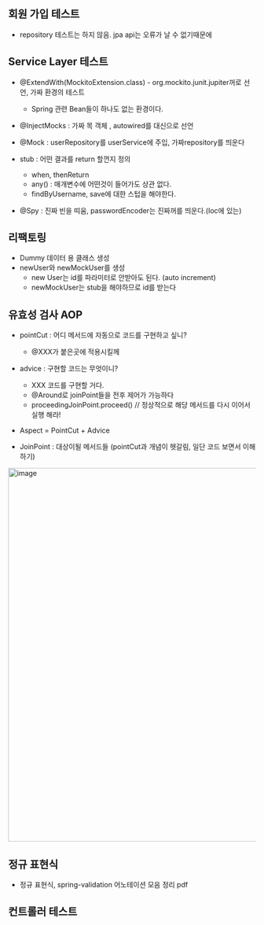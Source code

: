 ## 회원 가입 테스트

+ repository 테스트는 하지 않음. jpa api는 오류가 날 수 없기때문에

## Service Layer 테스트
+ @ExtendWith(MockitoExtension.class) - org.mockito.junit.jupiter꺼로 선언, 가짜 환경의 테스트
  - Spring 관련 Bean들이 하나도 없는 환경이다.
+ @InjectMocks : 가짜 목 객체 , autowired를 대신으로 선언
+ @Mock : userRepository를 userService에 주입, 가짜repository를 띄운다

+ stub : 어떤 결과를 return 할껀지 정의
  - when, thenReturn
  - any() : 매개변수에 어떤것이 들어가도 상관 없다.
  - findByUsername, save에 대한 스텁을 해야한다.

+ @Spy : 진짜 빈을 띠움, passwordEncoder는 진짜꺼를 띄운다.(Ioc에 있는)

## 리팩토링

+ Dummy 데이터 용 클래스 생성
+ newUser와 newMockUser를 생성
  - new User는 id를 파라미터로 안받아도 된다. (auto increment)
  - newMockUser는 stub을 해야하므로 id를 받는다

## 유효성 검사 AOP
+ pointCut : 어디 메서드에 자동으로 코드를 구현하고 싶니?
  - @XXX가 붙은곳에 적용시킬께
+ advice : 구현할 코드는 무엇이니?
  - XXX 코드를 구현할 거다.
  - @Around로 joinPoint들을 전후 제어가 가능하다
  - proceedingJoinPoint.proceed() // 정상적으로 해당 메서드를 다시 이어서 실행 해라!

+ Aspect = PointCut + Advice
+ JoinPoint : 대상이될 메서드들 (pointCut과 개념이 헷갈림, 일단 코드 보면서 이해하기)


<img width="760" alt="image" src="https://user-images.githubusercontent.com/49984996/230723902-f988d9d9-6b72-4367-8d96-3219416bf1e6.png">

## 정규 표현식
+ 정규 표현식, spring-validation 어노테이션 모음 정리 pdf

## 컨트롤러 테스트

